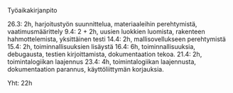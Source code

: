 
Työaikakirjanpito

26.3: 2h, harjoitustyön suunnittelua, materiaaleihin perehtymistä, vaatimusmäärittely
9.4: 2 + 2h, uusien luokkien luomista, rakenteen hahmottelemista, yksittäinen testi
14.4: 2h, mallisovellukseen perehtymistä
15.4: 2h, toiminnallisuuksien lisäystä
16.4: 6h, toiminnallisuuksia, debugausta, testien kirjoittamista, dokumentaation tekoa.
21.4: 2h, toimintalogiikan laajennus
23.4: 4h, toimintalogiikan laajennusta, dokumentaation parannus, käyttöliittymän korjauksia.

Yht: 22h
